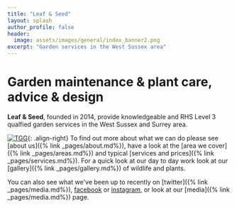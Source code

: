```yaml
---
title: "Leaf & Seed"
layout: splash
author_profile: false
header:
  image: assets/images/general/index_banner2.png
excerpt: "Garden services in the West Sussex area"
---
```

<!--![Leaf and Seed Logo](/assets/images/general/index_logo_med.png){: .align-left}-->

# Garden maintenance & plant care, advice & design
**Leaf & Seed**, founded in 2014, provide knowledgeable and RHS Level 3 qualfied garden services in the West Sussex and Surrey area.

[![TGG](/assets/images/general/TGG.png)](http://thegardenersguild.co.uk){: .align-right}
To find out more about what we can do please see [about us]({% link _pages/about.md%}), have a look at the [area we cover]({% link _pages/areas.md%}) and typical [services and prices]({% link _pages/services.md%}). For a quick look at our day to day work look at our [gallery]({% link _pages/gallery.md%}) of wildlife and plants.

You can also see what we've been up to recently on [twitter]({% link _pages/media.md%}), [facebook](https://facebook.com/leafandseed/) or [instagram](https://instagram.com/leaf_and_seed), or look at our [media]({% link _pages/media.md%}) page.
